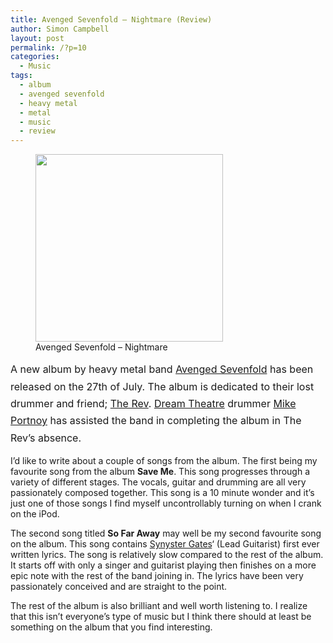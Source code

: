 ```yaml
---
title: Avenged Sevenfold – Nightmare (Review)
author: Simon Campbell
layout: post
permalink: /?p=10
categories:
  - Music
tags:
  - album
  - avenged sevenfold
  - heavy metal
  - metal
  - music
  - review
---
```

<div>
  <figure style="width: 300px;" class="wp-caption alignright"><img alt="" src="http://upload.wikimedia.org/wikipedia/en/d/df/Avenged_Sevenfold_-_Nightmare.png" width="300" height="300" /><figcaption class="wp-caption-text">Avenged Sevenfold &#8211; Nightmare</figcaption></figure> 
  
  <p>
    <span style="line-height: 1.714285714; font-size: 1rem;">A new album by heavy metal band </span><a style="line-height: 1.714285714; font-size: 1rem;" title="Avenged Sevenfold" href="http://en.wikipedia.org/wiki/Avenged_Sevenfold">Avenged Sevenfold</a><span style="line-height: 1.714285714; font-size: 1rem;"> has been released on the 27th of July. The album is dedicated to their lost drummer and friend; </span><a style="line-height: 1.714285714; font-size: 1rem;" title="The Rev" href="http://en.wikipedia.org/wiki/The_Rev">The Rev</a><span style="line-height: 1.714285714; font-size: 1rem;">. </span><a style="line-height: 1.714285714; font-size: 1rem;" title="Dream Theatre" href="http://en.wikipedia.org/wiki/Dream_Theater">Dream Theatre</a><span style="line-height: 1.714285714; font-size: 1rem;"> drummer </span><a style="line-height: 1.714285714; font-size: 1rem;" title="Mike Portnoy" href="http://en.wikipedia.org/wiki/Mike_Portnoy">Mike Portnoy</a><span style="line-height: 1.714285714; font-size: 1rem;"> has assisted the band in completing the album in The Rev’s absence.</span>
  </p>
</div>

I’d like to write about a couple of songs from the album. The first being my favourite song from the album **Save Me**. This song progresses through a variety of different stages. The vocals, guitar and drumming are all very passionately composed together. This song is a 10 minute wonder and it’s just one of those songs I find myself uncontrollably turning on when I crank on the iPod.

The second song titled **So Far Away** may well be my second favourite song on the album. This song contains [Synyster Gates][1]‘ (Lead Guitarist) first ever written lyrics. The song is relatively slow compared to the rest of the album. It starts off with only a singer and guitarist playing then finishes on a more epic note with the rest of the band joining in. The lyrics have been very passionately conceived and are straight to the point.

The rest of the album is also brilliant and well worth listening to. I realize that this isn’t everyone’s type of music but I think there should at least be something on the album that you find interesting.

 [1]: http://en.wikipedia.org/wiki/Synyster_Gates "Synyster Gates"